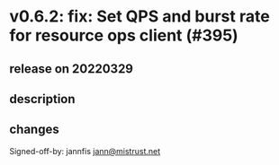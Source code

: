# v0.6.2: fix: Set QPS and burst rate for resource ops client (#395)

## release on 20220329

## description

## changes

Signed-off-by: jannfis <a href="mailto:jann@mistrust.net">jann@mistrust.net</a>

